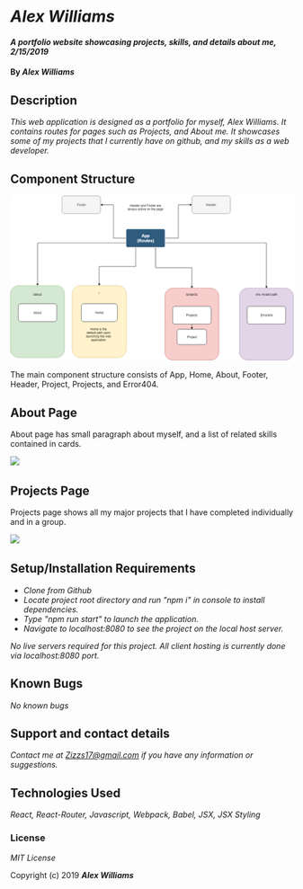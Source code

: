# _Alex Williams_

#### _A portfolio website showcasing projects, skills, and details about me, 2/15/2019_

#### By _**Alex Williams**_

## Description

_This web application is designed as a portfolio for myself, Alex Williams. It contains routes for pages such as Projects, and About me. It showcases some of my projects that I currently have on github, and my skills as a web developer._

## Component Structure
![Component Structure](src/assets/images/PortfolioComponentFlowchart.png)

The main component structure consists of App, Home, About, Footer, Header, Project, Projects, and Error404.


## About Page 
About page has small paragraph about myself, and a list of related skills contained in cards.

![](https://i.gyazo.com/e728e3161edbb63b5669e9ac3e606360.gif)


## Projects Page
Projects page shows all my major projects that I have completed individually and in a group.

![](https://i.gyazo.com/4ed245ea98600497897e6f9b2ac4a4a8.gif)
## Setup/Installation Requirements

* _Clone from Github_
* _Locate project root directory and run "npm i" in console to install dependencies._
* _Type "npm run start" to launch the application._
* _Navigate to localhost:8080 to see the project on the local host server._


_No live servers required for this project. All client hosting is currently done via localhost:8080 port._

## Known Bugs

_No known bugs_

## Support and contact details

_Contact me at Zizzs17@gmail.com if you have any information or suggestions._

## Technologies Used

_React, React-Router, Javascript, Webpack, Babel, JSX, JSX Styling_

### License

*MIT License*

Copyright (c) 2019 **_Alex Williams_**